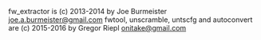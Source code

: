 fw_extractor is (c) 2013-2014 by Joe Burmeister <joe.a.burmeister@gmail.com>
fwtool, unscramble, untscfg and autoconvert are (c) 2015-2016 by Gregor Riepl <onitake@gmail.com>